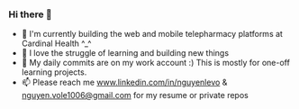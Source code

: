 ### Hi there 👋

<!--
**NguyenLeVo/NguyenLeVo** is a ✨ _special_ ✨ repository because its `README.md` (this file) appears on your GitHub profile.

Here are some ideas to get you started:
-->

- 🔭 I'm currently building the web and mobile telepharmacy platforms at Cardinal Health ^_^
- 👯 I love the struggle of learning and building new things
- 🚢 My daily commits are on my work account :) This is mostly for one-off learning projects.
- 📫 Please reach me www.linkedin.com/in/nguyenlevo & nguyen.vole1006@gmail.com for my resume or private repos
